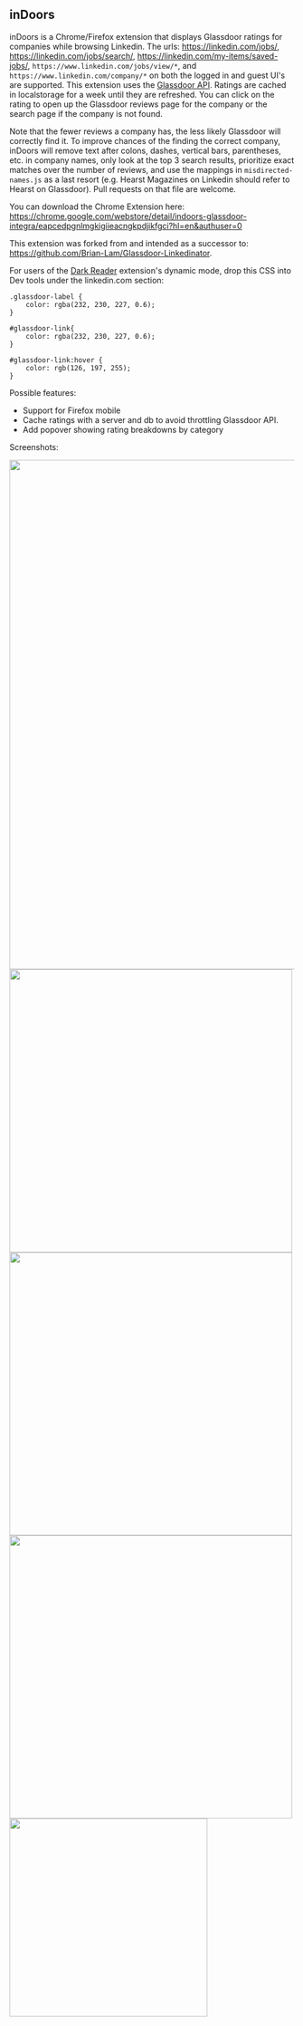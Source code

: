 ## inDoors
inDoors is a Chrome/Firefox extension that displays Glassdoor ratings for companies while browsing Linkedin. The urls: https://linkedin.com/jobs/, https://linkedin.com/jobs/search/, https://linkedin.com/my-items/saved-jobs/, `https://www.linkedin.com/jobs/view/*`, and `https://www.linkedin.com/company/*` on both the logged in and guest UI's are supported. This extension uses the [Glassdoor API](http://www.glassdoor.com/api/index.htm). Ratings are cached in localstorage for a week until they are refreshed. You can click on the rating to open up the Glassdoor reviews page for the company or the search page if the company is not found. 

Note that the fewer reviews a company has, the less likely Glassdoor will correctly find it. To improve chances of the finding the correct company, inDoors will remove text after colons, dashes, vertical bars, parentheses, etc. in company names, only look at the top 3 search results, prioritize exact matches over the number of reviews, and use the mappings in `misdirected-names.js` as a last resort (e.g. Hearst Magazines on Linkedin should refer to Hearst on Glassdoor). Pull requests on that file are welcome.

You can download the Chrome Extension here: https://chrome.google.com/webstore/detail/indoors-glassdoor-integra/eapcedpgnlmgkigiieacngkpdjikfgci?hl=en&authuser=0

This extension was forked from and intended as a successor to: https://github.com/Brian-Lam/Glassdoor-Linkedinator.

For users of the [Dark Reader](https://github.com/darkreader/darkreader) extension's dynamic mode, drop this CSS into Dev tools under the linkedin.com section:
```
.glassdoor-label {
    color: rgba(232, 230, 227, 0.6);
}

#glassdoor-link{
    color: rgba(232, 230, 227, 0.6);
}

#glassdoor-link:hover {
    color: rgb(126, 197, 255);
}
```

Possible features:
* Support for Firefox mobile
* Cache ratings with a server and db to avoid throttling Glassdoor API.
* Add popover showing rating breakdowns by category

Screenshots:

<img src="https://i.imgur.com/bvHg5g5.jpg" width="900">
<img src="https://i.imgur.com/hoXH8Qi.jpg" width="500">
<img src="https://i.imgur.com/hrN1Mq5.jpg" width="500">
<img src="https://i.imgur.com/kx5S6co.jpg" width="500">
<img src="https://i.imgur.com/AaU2Lt3.jpg" height="350">
